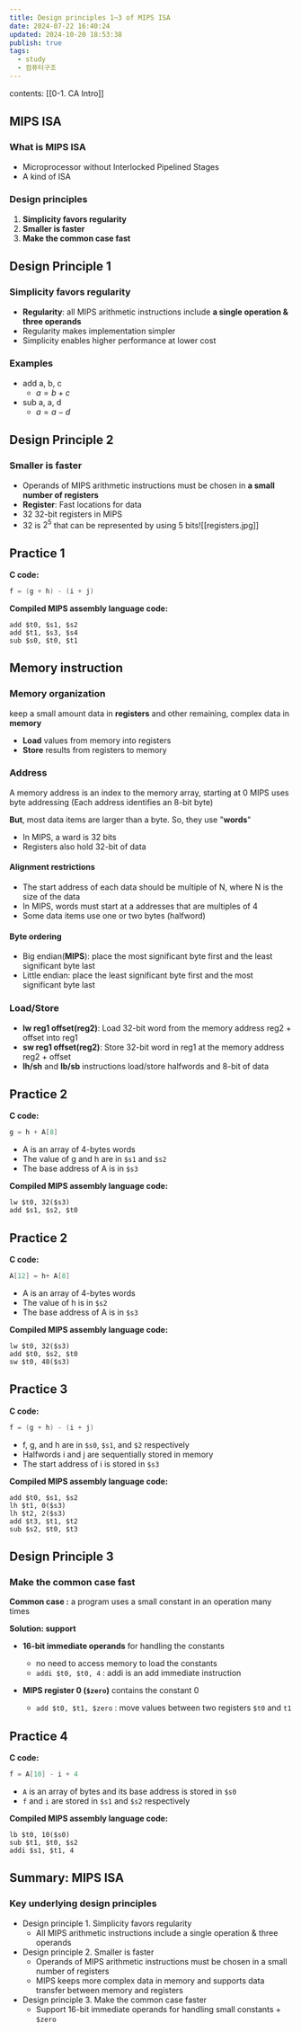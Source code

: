 ```yaml
---
title: Design principles 1~3 of MIPS ISA
date: 2024-07-22 16:40:24
updated: 2024-10-20 18:53:38
publish: true
tags:
  - study
  - 컴퓨터구조
---
```

contents: [[0-1. CA Intro]]
## MIPS ISA
### What is MIPS ISA
- Microprocessor without Interlocked Pipelined Stages
- A kind of ISA

### Design principles
1. **Simplicity favors regularity**
2. **Smaller is faster**
3. **Make the common case fast**

## Design Principle 1
### Simplicity favors regularity
- **Regularity**: all MIPS arithmetic instructions include **a single operation & three operands** 
- Regularity makes implementation simpler 
- Simplicity enables higher performance at lower cost

### Examples
- add a, b, c
	- $a = b + c$
- sub a, a, d
	- $a = a - d$

## Design Principle 2
### Smaller is faster
- Operands of MIPS arithmetic instructions must be chosen in **a small number of registers**
- **Register**: Fast locations for data
- 32 32-bit registers in MIPS
- 32 is $2^5$ that can be represented by using 5 bits![[registers.jpg]]

## Practice 1
**C code:**
```c
f = (g + h) - (i + j)
```
**Compiled MIPS assembly language code:**
```
add $t0, $s1, $s2
add $t1, $s3, $s4
sub $s0, $t0, $t1
```

## Memory instruction
### Memory organization
keep a small amount data in **registers** and other remaining, complex data in **memory**
- **Load** values from memory into registers
- **Store** results from registers to memory
### Address
A memory address is an index to the memory array, starting at 0 
MIPS uses byte addressing (Each address identifies an 8-bit byte)

**But**, most data items are larger than a byte. So, they use "**words**" 
- In MIPS, a ward is 32 bits
- Registers also hold 32-bit of data
#### Alignment restrictions

- The start address of each data should be multiple of N, where N is the size of the data
- In MIPS, words must start at a addresses that are multiples of 4
- Some data items use one or two bytes (halfword)
#### Byte ordering
- Big endian(**MIPS**): place the most significant byte first and the least significant byte last
- Little endian: place the least significant byte first and the most significant byte last  
### Load/Store
- **lw reg1 offset(reg2)**: Load 32-bit word from the memory address reg2 + offset into reg1
- **sw reg1 offset(reg2)**: Store 32-bit word in reg1 at the memory address reg2 + offset
- **lh/sh** and **lb/sb** instructions load/store halfwords and 8-bit of data

## Practice 2
**C code:**
```c
g = h + A[8]
```
- A is an array of 4-bytes words
- The value of g and h are in `$s1` and `$s2`
- The base address of A is in `$s3`

**Compiled MIPS assembly language code:**
```
lw $t0, 32($s3)
add $s1, $s2, $t0
```

## Practice 2
**C code:**
```c
A[12] = h+ A[8]
```
- A is an array of 4-bytes words
- The value of h is in `$s2`
- The base address of A is in `$s3`

**Compiled MIPS assembly language code:**
```
lw $t0, 32($s3)
add $t0, $s2, $t0
sw $t0, 48($s3)
```

## Practice 3
**C code:**
```c
f = (g + h) - (i + j)
```
- f, g, and h are in `$s0`, `$s1`, and `$2` respectively
- Halfwords i and j are sequentially stored in memory
- The start address of i is stored in `$s3`

**Compiled MIPS assembly language code:**
```
add $t0, $s1, $s2
lh $t1, 0($s3)
lh $t2, 2($s3)
add $t3, $t1, $t2
sub $s2, $t0, $t3
```

## Design Principle 3
### Make the common case fast
**Common case :** a program uses a small constant in an operation many times 

**Solution: support** 
- **16-bit immediate operands** for handling the constants
	- no need to access memory to load the constants
	- `addi $t0, $t0, 4` : addi is an add immediate instruction

- **MIPS register 0 (`$zero`)** contains the constant 0
	- `add $t0, $t1, $zero` : move values between two registers `$t0` and `t1`

## Practice 4
**C code:**
```c
f = A[10] - i + 4
```
- `A` is an array of bytes and its base address is stored in `$s0`
- `f` and `i` are stored in `$s1` and `$s2` respectively

**Compiled MIPS assembly language code:**
```
lb $t0, 10($s0)
sub $t1, $t0, $s2
addi $s1, $t1, 4
```
  

## Summary: MIPS ISA

### Key underlying design principles

- Design principle 1. Simplicity favors regularity
	- All MIPS arithmetic instructions include a single operation & three operands
- Design principle 2. Smaller is faster
	- Operands of MIPS arithmetic instructions must be chosen in a small number of registers
	- MIPS keeps more complex data in memory and supports data transfer between memory and registers
- Design principle 3. Make the common case faster
	- Support 16-bit immediate operands for handling small constants + `$zero`
